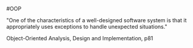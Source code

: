 #OOP 

"One of the characteristics of a well-designed software system is that it appropriately uses exceptions to handle unexpected situations."

Object-Oriented Analysis, Design and Implementation, p81